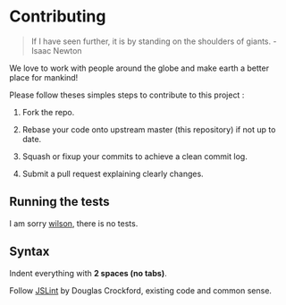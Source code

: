 # Contributing

> If I have seen further, it is by standing on the shoulders of giants. - Isaac Newton

We love to work with people around the globe and make earth a better place for mankind!

Please follow theses simples steps to contribute to this project :

1. Fork the repo.

2. Rebase your code onto upstream master (this repository) if not up to date.

3. Squash or fixup your commits to achieve a clean commit log.

4. Submit a pull request explaining clearly changes.

## Running the tests

I am sorry [wilson](http://www.youtube.com/watch?v=wO_MYX_Oto0), there is no tests.

## Syntax

Indent everything with **2 spaces (no tabs)**.

Follow [JSLint](http://www.jslint.com/lint.html) by Douglas Crockford, existing code and common sense.